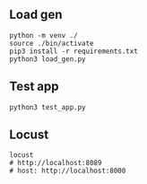## Load gen
```
python -m venv ./
source ./bin/activate
pip3 install -r requirements.txt
python3 load_gen.py
```
## Test app
```
python3 test_app.py
```
## Locust
```
locust
# http://localhost:8089
# host: http://localhost:8000
```